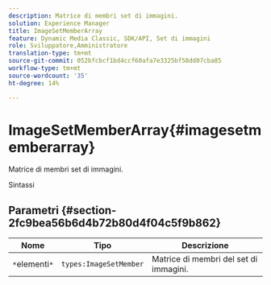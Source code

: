 ```yaml
---
description: Matrice di membri set di immagini.
solution: Experience Manager
title: ImageSetMemberArray
feature: Dynamic Media Classic, SDK/API, Set di immagini
role: Sviluppatore,Amministratore
translation-type: tm+mt
source-git-commit: 052bfcbcf1bd4ccf60afa7e3325bf58dd07cba85
workflow-type: tm+mt
source-wordcount: '35'
ht-degree: 14%

---
```



# ImageSetMemberArray{#imagesetmemberarray}

Matrice di membri set di immagini.

Sintassi

## Parametri {#section-2fc9bea56b6d4b72b80d4f04c5f9b862}

| Nome | Tipo | Descrizione |
|---|---|---|
| `*`elementi`*` | `types:ImageSetMember` | Matrice di membri del set di immagini. |

